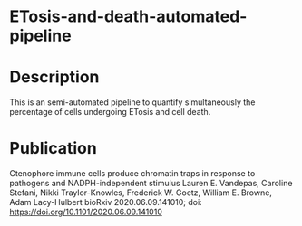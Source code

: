 # ETosis-and-death-automated-pipeline

# Description
This is an semi-automated pipeline to quantify simultaneously the percentage of cells undergoing ETosis and cell death. 

# Publication
Ctenophore immune cells produce chromatin traps in response to pathogens and NADPH-independent stimulus
Lauren E. Vandepas, Caroline Stefani, Nikki Traylor-Knowles, Frederick W. Goetz, William E. Browne, Adam Lacy-Hulbert
bioRxiv 2020.06.09.141010; doi: https://doi.org/10.1101/2020.06.09.141010

